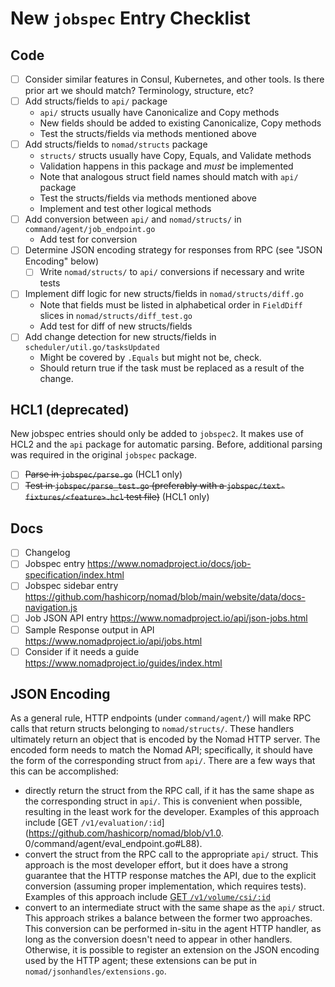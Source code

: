 # New `jobspec` Entry Checklist

## Code

* [ ] Consider similar features in Consul, Kubernetes, and other tools. Is there prior art we should match? Terminology, structure, etc?
* [ ] Add structs/fields to `api/` package
  * `api/` structs usually have Canonicalize and Copy methods
  * New fields should be added to existing Canonicalize, Copy methods
  * Test the structs/fields via methods mentioned above
* [ ] Add structs/fields to `nomad/structs` package
  * `structs/` structs usually have Copy, Equals, and Validate methods
  * Validation happens in this package and _must_ be implemented
  * Note that analogous struct field names should match with `api/` package
  * Test the structs/fields via methods mentioned above
  * Implement and test other logical methods
* [ ] Add conversion between `api/` and `nomad/structs/` in `command/agent/job_endpoint.go`
  * Add test for conversion
* [ ] Determine JSON encoding strategy for responses from RPC (see "JSON Encoding" below)
  * [ ] Write `nomad/structs/` to `api/` conversions if necessary and write tests
* [ ] Implement diff logic for new structs/fields in `nomad/structs/diff.go`
  * Note that fields must be listed in alphabetical order in `FieldDiff` slices in `nomad/structs/diff_test.go`
  * Add test for diff of new structs/fields
* [ ] Add change detection for new structs/fields in `scheduler/util.go/tasksUpdated`
  * Might be covered by `.Equals` but might not be, check.
  * Should return true if the task must be replaced as a result of the change.

## HCL1 (deprecated)

New jobspec entries should only be added to `jobspec2`. It makes use of HCL2
and the `api` package for automatic parsing. Before, additional parsing was
required in the original `jobspec` package.

* [ ] ~~Parse in `jobspec/parse.go`~~ (HCL1 only)
* [ ] ~~Test in `jobspec/parse_test.go` (preferably with a
  `jobspec/text-fixtures/<feature>.hcl` test file)~~ (HCL1 only)

## Docs

* [ ] Changelog
* [ ] Jobspec entry https://www.nomadproject.io/docs/job-specification/index.html
* [ ] Jobspec sidebar entry https://github.com/hashicorp/nomad/blob/main/website/data/docs-navigation.js
* [ ] Job JSON API entry https://www.nomadproject.io/api/json-jobs.html
* [ ] Sample Response output in API https://www.nomadproject.io/api/jobs.html
* [ ] Consider if it needs a guide https://www.nomadproject.io/guides/index.html

## JSON Encoding

As a general rule, HTTP endpoints (under `command/agent/`) will make RPC calls that return structs belonging to 
`nomad/structs/`. These handlers ultimately return an object that is encoded by the Nomad HTTP server. The encoded form
needs to match the Nomad API; specifically, it should have the form of the corresponding struct from `api/`. There are
a few ways that this can be accomplished:
* directly return the struct from the RPC call, if it has the same shape as the corresponding struct in `api/`. 
  This is convenient when possible, resulting in the least work for the developer. 
  Examples of this approach include [GET `/v1/evaluation/:id`](https://github.com/hashicorp/nomad/blob/v1.0.
  0/command/agent/eval_endpoint.go#L88).
* convert the struct from the RPC call to the appropriate `api/` struct.
  This approach is the most developer effort, but it does have a strong guarantee that the HTTP response matches the 
  API, due to the explicit conversion (assuming proper implementation, which requires tests).
  Examples of this approach include [GET `/v1/volume/csi/:id`](https://github.com/hashicorp/nomad/blob/v1.0.0/command/agent/csi_endpoint.go#L108)
* convert to an intermediate struct with the same shape as the `api/` struct.
  This approach strikes a balance between the former two approaches. 
  This conversion can be performed in-situ in the agent HTTP handler, as long as the conversion doesn't need to 
  appear in other handlers. 
  Otherwise, it is possible to register an extension on the JSON encoding used by the HTTP agent; these extensions
  can be put in `nomad/jsonhandles/extensions.go`.
